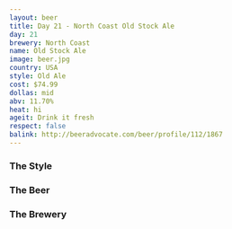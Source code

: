 ```yaml
---
layout: beer
title: Day 21 - North Coast Old Stock Ale
day: 21
brewery: North Coast
name: Old Stock Ale
image: beer.jpg
country: USA
style: Old Ale
cost: $74.99
dollas: mid
abv: 11.70%
heat: hi
ageit: Drink it fresh
respect: false
balink: http://beeradvocate.com/beer/profile/112/1867
---
```


### The Style

### The Beer

### The Brewery

